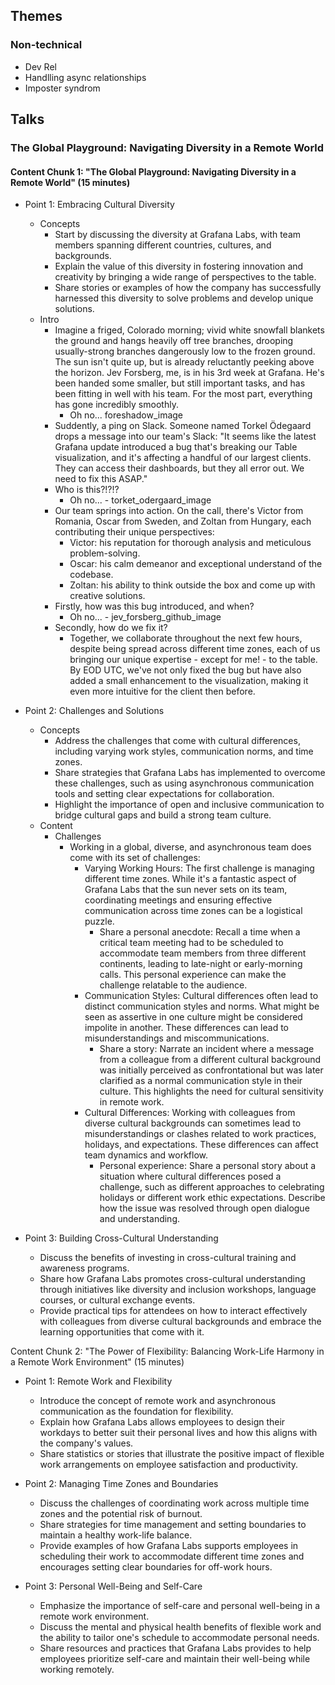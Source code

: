 ## Themes

### Non-technical

  - Dev Rel
  - Handlling async relationships
  - Imposter syndrom

## Talks

### The Global Playground: Navigating Diversity in a Remote World

#### Content Chunk 1: "The Global Playground: Navigating Diversity in a Remote World" (15 minutes)

- Point 1: Embracing Cultural Diversity
  - Concepts
    - Start by discussing the diversity at Grafana Labs, with team members spanning different countries, cultures, and backgrounds.
    - Explain the value of this diversity in fostering innovation and creativity by bringing a wide range of perspectives to the table.
    - Share stories or examples of how the company has successfully harnessed this diversity to solve problems and develop unique solutions.
  - Intro
    - Imagine a friged, Colorado morning; vivid white snowfall blankets the ground and hangs heavily off tree branches, drooping usually-strong branches dangerously low to the frozen ground. The sun isn't quite up, but is already reluctantly peeking above the horizon. Jev Forsberg, me, is in his 3rd week at Grafana. He's been handed some smaller, but still important tasks, and has been fitting in well with his team. For the most part, everything has gone incredibly smoothly.
      - Oh no... foreshadow_image
    - Suddently, a ping on Slack. Someone named Torkel Ödegaard drops a message into our team's Slack: "It seems like the latest Grafana update introduced a bug that's breaking our Table visualization, and it's affecting a handful of our largest clients. They can access their dashboards, but they all error out. We need to fix this ASAP."
    - Who is this?!?!?
      - Oh no... - torket_odergaard_image
    - Our team springs into action. On the call, there's Victor from Romania, Oscar from Sweden, and Zoltan from Hungary, each contributing their unique perspectives:
      - Victor: his reputation for thorough analysis and meticulous problem-solving.
      - Oscar: his calm demeanor and exceptional understand of the codebase.
      - Zoltan: his ability to think outside the box and come up with creative solutions.
    - Firstly, how was this bug introduced, and when?
      - Oh no... - jev_forsberg_github_image
    - Secondly, how do we fix it?
      - Together, we collaborate throughout the next few hours, despite being spread across different time zones, each of us bringing our unique expertise - except for me! - to the table. By EOD UTC, we've not only fixed the bug but have also added a small enhancement to the visualization, making it even more intuitive for the client then before.
  

- Point 2: Challenges and Solutions
  - Concepts
    - Address the challenges that come with cultural differences, including varying work styles, communication norms, and time zones.
    - Share strategies that Grafana Labs has implemented to overcome these challenges, such as using asynchronous communication tools and setting clear expectations for collaboration.
    - Highlight the importance of open and inclusive communication to bridge cultural gaps and build a strong team culture.
  - Content
    - Challenges
      - Working in a global, diverse, and asynchronous team does come with its set of challenges:
        - Varying Working Hours: The first challenge is managing different time zones. While it's a fantastic aspect of Grafana Labs that the sun never sets on its team, coordinating meetings and ensuring effective communication across time zones can be a logistical puzzle.
          - Share a personal anecdote: Recall a time when a critical team meeting had to be scheduled to accommodate team members from three different continents, leading to late-night or early-morning calls. This personal experience can make the challenge relatable to the audience.
        - Communication Styles: Cultural differences often lead to distinct communication styles and norms. What might be seen as assertive in one culture might be considered impolite in another. These differences can lead to misunderstandings and miscommunications.
          - Share a story: Narrate an incident where a message from a colleague from a different cultural background was initially perceived as confrontational but was later clarified as a normal communication style in their culture. This highlights the need for cultural sensitivity in remote work.
        - Cultural Differences: Working with colleagues from diverse cultural backgrounds can sometimes lead to misunderstandings or clashes related to work practices, holidays, and expectations. These differences can affect team dynamics and workflow.
          - Personal experience: Share a personal story about a situation where cultural differences posed a challenge, such as different approaches to celebrating holidays or different work ethic expectations. Describe how the issue was resolved through open dialogue and understanding.

- Point 3: Building Cross-Cultural Understanding
  - Discuss the benefits of investing in cross-cultural training and awareness programs.
  - Share how Grafana Labs promotes cross-cultural understanding through initiatives like diversity and inclusion workshops, language courses, or cultural exchange events.
  - Provide practical tips for attendees on how to interact effectively with colleagues from diverse cultural backgrounds and embrace the learning opportunities that come with it.

Content Chunk 2: "The Power of Flexibility: Balancing Work-Life Harmony in a Remote Work Environment" (15 minutes)

- Point 1: Remote Work and Flexibility
  - Introduce the concept of remote work and asynchronous communication as the foundation for flexibility.
  - Explain how Grafana Labs allows employees to design their workdays to better suit their personal lives and how this aligns with the company's values.
  - Share statistics or stories that illustrate the positive impact of flexible work arrangements on employee satisfaction and productivity.

- Point 2: Managing Time Zones and Boundaries
  - Discuss the challenges of coordinating work across multiple time zones and the potential risk of burnout.
  - Share strategies for time management and setting boundaries to maintain a healthy work-life balance.
  - Provide examples of how Grafana Labs supports employees in scheduling their work to accommodate different time zones and encourages setting clear boundaries for off-work hours.

- Point 3: Personal Well-Being and Self-Care
  - Emphasize the importance of self-care and personal well-being in a remote work environment.
  - Discuss the mental and physical health benefits of flexible work and the ability to tailor one's schedule to accommodate personal needs.
  - Share resources and practices that Grafana Labs provides to help employees prioritize self-care and maintain their well-being while working remotely.